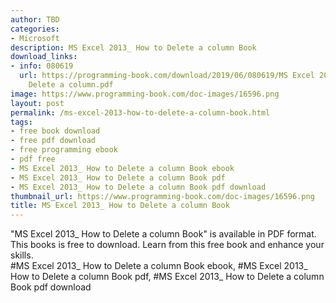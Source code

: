 ```yaml
---
author: TBD
categories:
- Microsoft
description: MS Excel 2013_ How to Delete a column Book
download_links:
- info: 080619
  url: https://programming-book.com/download/2019/06/080619/MS Excel 2013_ How to
    Delete a column.pdf
image: https://www.programming-book.com/doc-images/16596.png
layout: post
permalink: /ms-excel-2013-how-to-delete-a-column-book.html
tags:
- free book download
- free pdf download
- free programming ebook
- pdf free
- MS Excel 2013_ How to Delete a column Book ebook
- MS Excel 2013_ How to Delete a column Book pdf
- MS Excel 2013_ How to Delete a column Book pdf download
thumbnail_url: https://www.programming-book.com/doc-images/16596.png
title: MS Excel 2013_ How to Delete a column Book
---
```


 
<div class="item-desc text-justify">
  "MS Excel 2013_ How to Delete a column Book" is available in PDF format. This books is free to download. Learn from this free book and enhance your skills.
  <br>
  #MS Excel 2013_ How to Delete a column Book ebook, #MS Excel 2013_ How to Delete a column Book pdf, #MS Excel 2013_ How to Delete a column Book pdf download
</div>